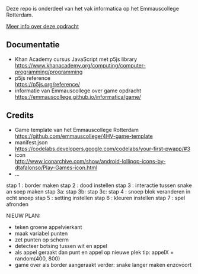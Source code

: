 Deze repo is onderdeel van het vak informatica op het Emmauscollege Rotterdam.

[Meer info over deze opdracht](https://informatica.emmauscollege.nl/)

## Documentatie
- Khan Academy cursus JavaScript met p5js library <br>
https://www.khanacademy.org/computing/computer-programming/programming
- p5js reference <br>
https://p5js.org/reference/
- informatie van Emmauscollege over game opdracht <br>
https://emmauscollege.github.io/informatica/game/

## Credits
- Game template van het Emmauscollege Rotterdam <br>
        https://github.com/emmauscollege/4HV-game-template
- manifest.json <br>
        https://codelabs.developers.google.com/codelabs/your-first-pwapp/#3
- icon <br>
        http://www.iconarchive.com/show/android-lollipop-icons-by-dtafalonso/Play-Games-icon.html
- ...

stap 1 : border maken
stap 2 : dood instellen
stap 3 : interactie tussen snake an soep maken
stap 3a: 
stap 3b:
stap 3c: 
stap 4 : snoep blok veranderen in echt snoep
stap 5 : setting instellen
stap 6 : kleuren instellen
stap 7 : spel afronden

NIEUW PLAN:
- teken groene appelvierkant
- maak variabel punten
- zet punten op scherm
- detecteer botsing tussen wit en appel
- als appel geraakt dan punt en appel op nieuwe plek tip: appelX = random(400, 800)
- game over als border aangeraakt
  verder: snake langer maken enzovoort